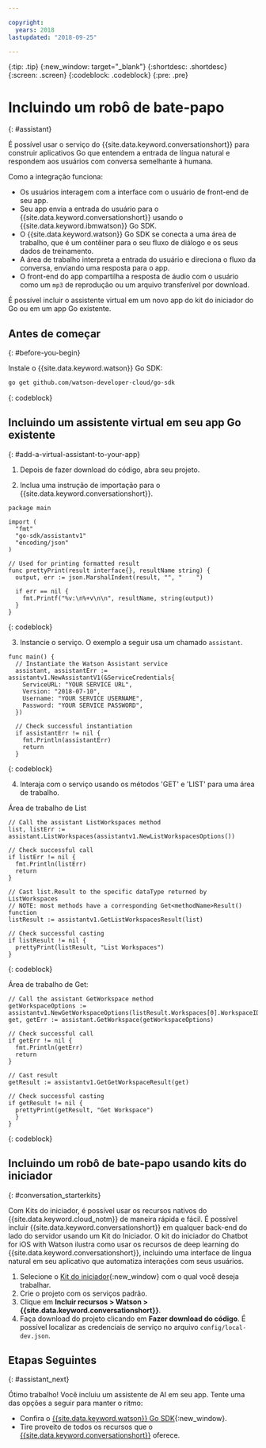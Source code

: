 ```yaml
---

copyright:
  years: 2018
lastupdated: "2018-09-25"

---
```


{:tip: .tip}
{:new_window: target="_blank"}
{:shortdesc: .shortdesc}
{:screen: .screen}
{:codeblock: .codeblock}
{:pre: .pre}

# Incluindo um robô de bate-papo
{: #assistant}

É possível usar o serviço do {{site.data.keyword.conversationshort}} para construir aplicativos Go que entendem a entrada de língua natural e respondem aos usuários com conversa semelhante à humana.

Como a integração funciona:

* Os usuários interagem com a interface com o usuário de front-end de seu app.
* Seu app envia a entrada do usuário para o {{site.data.keyword.conversationshort}} usando o {{site.data.keyword.ibmwatson}} Go SDK.
* O {{site.data.keyword.watson}} Go SDK se conecta a uma área de trabalho, que é um contêiner para o seu fluxo de diálogo e os seus dados de treinamento.
* A área de trabalho interpreta a entrada do usuário e direciona o fluxo da conversa, enviando uma resposta para o app.
* O front-end do app compartilha a resposta de áudio com o usuário como um `mp3` de reprodução ou um arquivo transferível por download.

É possível incluir o assistente virtual em um novo app do kit do iniciador do Go ou em um app Go existente.

## Antes de começar
{: #before-you-begin}

Instale o {{site.data.keyword.watson}} Go SDK:
```bash
go get github.com/watson-developer-cloud/go-sdk
```
{: codeblock}

## Incluindo um assistente virtual em seu app Go existente
{: #add-a-virtual-assistant-to-your-app}

1. Depois de fazer download do código, abra seu projeto.

2. Inclua uma instrução de importação para o {{site.data.keyword.conversationshort}}.

  ```golang
  package main

  import (
    "fmt"
    "go-sdk/assistantv1"
    "encoding/json"
  )

  // Used for printing formatted result
  func prettyPrint(result interface{}, resultName string) {
    output, err := json.MarshalIndent(result, "", "    ")

    if err == nil {
      fmt.Printf("%v:\n%+v\n\n", resultName, string(output))
    }
  }
  ```
  {: codeblock}

3. Instancie o serviço. O exemplo a seguir usa um chamado `assistant`.

  ```golang
  func main() {
    // Instantiate the Watson Assistant service
    assistant, assistantErr := assistantv1.NewAssistantV1(&ServiceCredentials{
      ServiceURL: "YOUR SERVICE URL",
      Version: "2018-07-10",
      Username: "YOUR SERVICE USERNAME",
      Password: "YOUR SERVICE PASSWORD",
    })

    // Check successful instantiation
    if assistantErr != nil {
      fmt.Println(assistantErr)
      return
    }
  ```
  {: codeblock}

4. Interaja com o serviço usando os métodos 'GET' e 'LIST' para uma área de trabalho.

  Área de trabalho de List
  ```golang
  // Call the assistant ListWorkspaces method
  list, listErr := assistant.ListWorkspaces(assistantv1.NewListWorkspacesOptions())

  // Check successful call
  if listErr != nil {
    fmt.Println(listErr)
    return
  }

  // Cast list.Result to the specific dataType returned by ListWorkspaces
  // NOTE: most methods have a corresponding Get<methodName>Result() function
  listResult := assistantv1.GetListWorkspacesResult(list)

  // Check successful casting
  if listResult != nil {
    prettyPrint(listResult, "List Workspaces")
  }
  ```
  {: codeblock}

  Área de trabalho de Get:
  ```golang
  // Call the assistant GetWorkspace method
  getWorkspaceOptions := assistantv1.NewGetWorkspaceOptions(listResult.Workspaces[0].WorkspaceID)
  get, getErr := assistant.GetWorkspace(getWorkspaceOptions)

  // Check successful call
  if getErr != nil {
    fmt.Println(getErr)
    return
  }

  // Cast result
  getResult := assistantv1.GetGetWorkspaceResult(get)

  // Check successful casting
  if getResult != nil {
    prettyPrint(getResult, "Get Workspace")
    }
  }
  ```
  {: codeblock}

## Incluindo um robô de bate-papo usando kits do iniciador
{: #conversation_starterkits}

Com Kits do iniciador, é possível usar os recursos nativos do {{site.data.keyword.cloud_notm}} de maneira rápida e fácil. É possível incluir {{site.data.keyword.conversationshort}} em qualquer back-end do lado do servidor usando um Kit do Iniciador. O kit do iniciador do Chatbot for iOS with Watson ilustra como usar os recursos de deep learning do {{site.data.keyword.conversationshort}}, incluindo uma interface de língua natural em seu aplicativo que automatiza interações com seus usuários.

1. Selecione o [Kit do iniciador](https://console.bluemix.net/developer/appledevelopment/starter-kits){:new_window} com o qual você deseja trabalhar.
2. Crie o projeto com os serviços padrão.
3. Clique em **Incluir recursos > Watson > {{site.data.keyword.conversationshort}}**.
4. Faça download do projeto clicando em **Fazer download do código**. É possível localizar as credenciais de serviço no arquivo `config/local-dev.json`.

## Etapas Seguintes
{: #assistant_next}

Ótimo trabalho! Você incluiu um assistente de AI em seu app. Tente uma das opções a seguir para manter o ritmo:
* Confira o [{{site.data.keyword.watson}} Go SDK](https://github.com/watson-developer-cloud/go-sdk){:new_window}.
* Tire proveito de todos os recursos que o [{{site.data.keyword.conversationshort}}](/docs/services/conversation/index.html) oferece.
